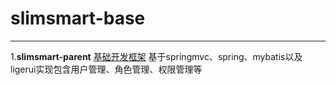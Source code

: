 # slimsmart-base
---------------
1.**slimsmart-parent**  [基础开发框架](https://github.com/slimina/slimsmart-base/tree/master/slimsmart-parent)
基于springmvc、spring、mybatis以及ligerui实现包含用户管理、角色管理、权限管理等
